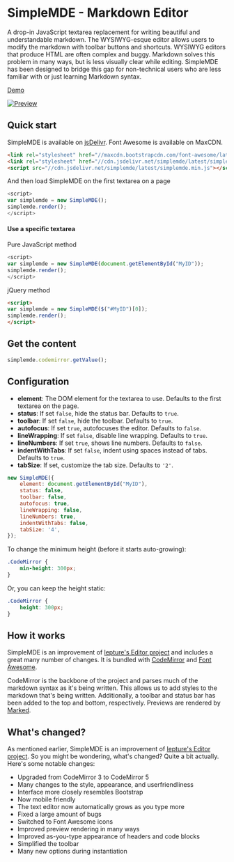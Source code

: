 # SimpleMDE - Markdown Editor
A drop-in JavaScript textarea replacement for writing beautiful and understandable markdown. The WYSIWYG-esque editor allows users to modify the markdown with toolbar buttons and shortcuts. WYSIWYG editors that produce HTML are often complex and buggy. Markdown solves this problem in many ways, but is less visually clear while editing. SimpleMDE has been designed to bridge this gap for non-technical users who are less familiar with or just learning Markdown syntax.

[Demo](http://nextstepwebs.github.io/simplemde-markdown-editor)

[![Preview](http://i.imgur.com/b9hFHFT.png)](http://nextstepwebs.github.io/simplemde-markdown-editor)

## Quick start
SimpleMDE is available on [jsDelivr](http://www.jsdelivr.com/#!simplemde). Font Awesome is available on MaxCDN.

```HTML
<link rel="stylesheet" href="//maxcdn.bootstrapcdn.com/font-awesome/latest/css/font-awesome.min.css">
<link rel="stylesheet" href="//cdn.jsdelivr.net/simplemde/latest/simplemde.min.css">
<script src="//cdn.jsdelivr.net/simplemde/latest/simplemde.min.js"></script>
```

And then load SimpleMDE on the first textarea on a page

```JavaScript
<script>
var simplemde = new SimpleMDE();
simplemde.render();
</script>
```

#### Use a specific textarea

Pure JavaScript method

```JavaScript
<script>
var simplemde = new SimpleMDE(document.getElementById("MyID"));
simplemde.render();
</script>
```

jQuery method

```HTML
<script>
var simplemde = new SimpleMDE($("#MyID")[0]);
simplemde.render();
</script>
```

## Get the content

```JavaScript
simplemde.codemirror.getValue();
```

## Configuration

- **element**: The DOM element for the textarea to use. Defaults to the first textarea on the page.
- **status**: If set `false`, hide the status bar. Defaults to `true`.
- **toolbar**: If set `false`, hide the toolbar. Defaults to `true`.
- **autofocus**: If set `true`, autofocuses the editor. Defaults to `false`.
- **lineWrapping**: If set `false`, disable line wrapping. Defaults to `true`.
- **lineNumbers**: If set `true`, shows line numbers. Defaults to `false`.
- **indentWithTabs**: If set `false`, indent using spaces instead of tabs. Defaults to `true`.
- **tabSize**: If set, customize the tab size. Defaults to `'2'`.

```JavaScript
new SimpleMDE({
	element: document.getElementById("MyID"),
	status: false,
	toolbar: false,
	autofocus: true,
	lineWrapping: false,
	lineNumbers: true,
	indentWithTabs: false,
	tabSize: '4',
});
```

To change the minimum height (before it starts auto-growing):

```CSS
.CodeMirror {
	min-height: 300px;
}
```

Or, you can keep the height static:

```CSS
.CodeMirror {
	height: 300px;
}
```

## How it works
SimpleMDE is an improvement of [lepture's Editor project](https://github.com/lepture/editor) and includes a great many number of changes. It is bundled with [CodeMirror](https://github.com/codemirror/codemirror) and [Font Awesome](http://fortawesome.github.io/Font-Awesome/).

CodeMirror is the backbone of the project and parses much of the markdown syntax as it's being written. This allows us to add styles to the markdown that's being written. Additionally, a toolbar and status bar has been added to the top and bottom, respectively. Previews are rendered by [Marked](https://github.com/chjj/marked).

## What's changed?
As mentioned earlier, SimpleMDE is an improvement of [lepture's Editor project](https://github.com/lepture/editor). So you might be wondering, what's changed? Quite a bit actually. Here's some notable changes:

- Upgraded from CodeMirror 3 to CodeMirror 5
- Many changes to the style, appearance, and userfriendliness
- Interface more closely resembles Bootstrap
- Now mobile friendly
- The text editor now automatically grows as you type more
- Fixed a large amount of bugs
- Switched to Font Awesome icons
- Improved preview rendering in many ways
- Improved as-you-type appearance of headers and code blocks
- Simplified the toolbar
- Many new options during instantiation
